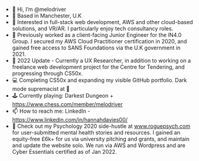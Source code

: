- 👋 Hi, I’m @melodriver
- 📍 Based in Manchester, U.K
- 👀 Interested in full-stack web development, AWS and other cloud-based solutions, and VR/AR. I particularly enjoy tech consultancy roles.
- 💼 Previously worked as a client-facing Junior Engineer for the IN4.0 Group. I secured my AWS Cloud Practitioner certification in 2020, and gained free access to SANS Foundations via the U.K government in 2021.
- 🌱 2022 Update - Currently a UX Researcher, in addition to working on a freelance web development project for the Centre for Tendering, and progressing through CS50x.
- 💻 Completing CS50x and expanding my visible GitHub portfolio. Dark mode supremacist at 🖤
- 🕹️ Currently playing: Darkest Dungeon + https://www.chess.com/member/melodriver
- 📫 How to reach me: LinkedIn - https://www.linkedin.com/in/hannahdavies00/ 
- 🚀 Check out my Psychology 2020 side-hustle at www.roguepsych.com for user-submitted mental health stories and resources. I gained an equity-free £6k+ for us via university pitching and grants, and maintain and update the website solo. We run via AWS and Wordpress and are Cyber Essentials certified as of Jan 2022.
